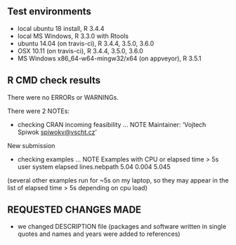 ## Test environments
* local ubuntu 18 install, R 3.4.4
* local MS Windows, R 3.3.0 with Rtools
* ubuntu 14.04 (on travis-ci), R 3.4.4, 3.5.0, 3.6.0
* OSX 10.11 (on travis-ci), R 3.4.4, 3.5.0, 3.6.0
* MS Windows x86_64-w64-mingw32/x64 (on appveyor), R 3.5.1

## R CMD check results
There were no ERRORs or WARNINGs. 

There were 2 NOTEs:
* checking CRAN incoming feasibility ... NOTE
Maintainer: ‘Vojtech Spiwok <spiwokv@vscht.cz>’

New submission

* checking examples ... NOTE
Examples with CPU or elapsed time > 5s
              user system elapsed
lines.nebpath 5.04  0.004   5.045

(several other examples run for ~5s on my laptop, so they may
appear in the list of elapsed time > 5s depending on cpu load)

## REQUESTED CHANGES MADE
* we changed DESCRIPTION file (packages and software written in
single quotes and names and years were added to references)